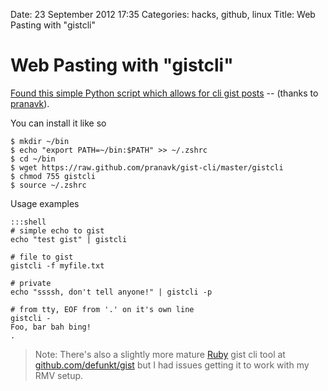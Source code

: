 Date: 23 September 2012 17:35
Categories: hacks, github, linux
Title: Web Pasting with "gistcli"

# Web Pasting with "gistcli"

[Found this simple Python script which allows for cli gist posts](https://github.com/pranavk/gist-cli) -- (thanks to [pranavk](http://github.com/pranavk)).


You can install it like so

    $ mkdir ~/bin
    $ echo "export PATH=~/bin:$PATH" >> ~/.zshrc
    $ cd ~/bin
    $ wget https://raw.github.com/pranavk/gist-cli/master/gistcli
    $ chmod 755 gistcli
    $ source ~/.zshrc

Usage examples

    :::shell
    # simple echo to gist
    echo "test gist" | gistcli

    # file to gist
    gistcli -f myfile.txt

    # private
    echo "ssssh, don't tell anyone!" | gistcli -p

    # from tty, EOF from '.' on it's own line
    gistcli -
    Foo, bar bah bing!
    .


> Note:
> There's also a slightly more mature [Ruby](/ruby) gist cli tool at [github.com/defunkt/gist](https://github.com/defunkt/gist) but I had issues getting it to work with my RMV setup.

